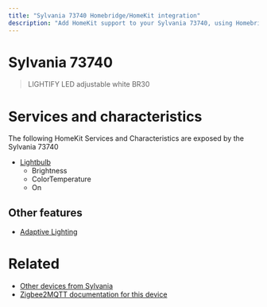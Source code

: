 ```yaml
---
title: "Sylvania 73740 Homebridge/HomeKit integration"
description: "Add HomeKit support to your Sylvania 73740, using Homebridge, Zigbee2MQTT and homebridge-z2m."
---
```

<!---
This file has been GENERATED using src/docgen/docgen.ts
DO NOT EDIT THIS FILE MANUALLY!
-->
# Sylvania 73740
> LIGHTIFY LED adjustable white BR30


# Services and characteristics
The following HomeKit Services and Characteristics are exposed by
the Sylvania 73740

* [Lightbulb](../../light.md)
  * Brightness
  * ColorTemperature
  * On


## Other features
* [Adaptive Lighting](../../light.md)


# Related
* [Other devices from Sylvania](../index.md#sylvania)
* [Zigbee2MQTT documentation for this device](https://www.zigbee2mqtt.io/devices/73740.html)
